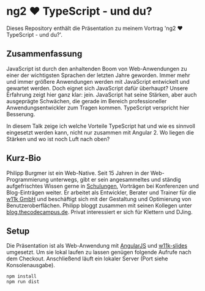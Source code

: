 # ng2 ❤ TypeScript - und du?

Dieses Repository enthält die Präsentation zu meinem Vortrag 'ng2 ❤ TypeScript - und du?'.

## Zusammenfassung

JavaScript ist durch den anhaltenden Boom von Web-Anwendungen zu einer der wichtigsten Sprachen der letzten Jahre geworden. Immer mehr und immer größere Anwendungen werden mit JavaScript entwickelt und gewartet werden. Doch eignet sich JavaScript dafür überhaupt? Unsere Erfahrung zeigt hier ganz klar: jein.
JavaScript hat seine Stärken, aber auch ausgeprägte Schwächen, die gerade im Bereich professioneller Anwendungsentwickler zum Tragen kommen. TypeScript verspricht hier Besserung.

In diesem Talk zeige ich welche Vorteile TypeScript hat und wie es sinnvoll eingesetzt werden kann, nicht nur zusammen mit Angular 2. Wo liegen die Stärken und wo ist noch Luft nach oben?


## Kurz-Bio

Philipp Burgmer ist ein Web-Native. Seit 15 Jahren in der Web-Programmierung unterwegs, gibt er sein angesammeltes und ständig aufgefrischtes Wissen gerne in [Schulungen](https://www.thecodecampus.de), Vorträgen bei Konferenzen und Blog-Einträgen weiter. Er arbeitet als Entwickler, Berater und Trainer für die [w11k GmbH](http://w11k.de) und beschäftigt sich mit der Gestaltung und Optimierung von Benutzeroberflächen. Philipp bloggt zusammen mit seinen Kollegen unter [blog.thecodecampus.de](blog.thecodecampus.de). Privat interessiert er sich für Klettern und DJing.


## Setup

Die Präsentation ist als Web-Anwendung mit [AngularJS](https://angularjs.org/) und [w11k-slides](https://github.com/w11k/w11k-slides) umgesetzt. Um sie lokal laufen zu lassen genügen folgende Aufrufe nach dem Checkout. Anschließend läuft ein lokaler Server (Port siehe Konsolenausgabe).

```
npm install
npm run dist
```